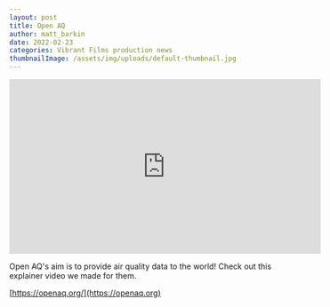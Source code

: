 ```yaml
---
layout: post
title: Open AQ
author: matt_barkin
date: 2022-02-23
categories: Vibrant Films production news
thumbnailImage: /assets/img/uploads/default-thumbnail.jpg
---
```

<iframe width="560" height="315" src="https://www.youtube.com/embed/FntU6TXpb2g?controls=0" title="YouTube video player" frameborder="0" allow="accelerometer; autoplay; clipboard-write; encrypted-media; gyroscope; picture-in-picture" allowfullscreen></iframe>

Open AQ's aim is to provide air quality data to the world! Check out this explainer video we made for them.[](https://openaq.org)

[https://openaq.org/](https://openaq.org)